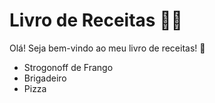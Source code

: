 # Livro de Receitas :man_cook:

Olá! Seja bem-vindo ao meu livro de receitas! :wave:

- Strogonoff de Frango
- Brigadeiro
- Pizza


